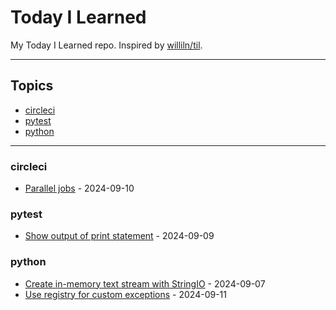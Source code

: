 # Today I Learned

My Today I Learned repo. Inspired by [williln/til](https://github.com/williln/til).

---

## Topics

<!-- toc starts -->

* [circleci](#circleci)
* [pytest](#pytest)
* [python](#python)

<!-- toc ends -->

---

<!-- index starts -->
### circleci

- [Parallel jobs](https://github.com/ontowhee/til/blob/main/circleci/parallel_jobs.md) - 2024-09-10

### pytest

- [Show output of print statement](https://github.com/ontowhee/til/blob/main/python/in_memory_text_stream_with_stringio.md) - 2024-09-09

### python

- [Create in-memory text stream with StringIO](https://github.com/ontowhee/til/blob/main/python/in_memory_text_stream_with_stringio.md) - 2024-09-07
- [Use registry for custom exceptions](https://github.com/ontowhee/til/blob/main/python/use_registry_for_custom_exceptions.md) - 2024-09-11

<!-- index ends -->
